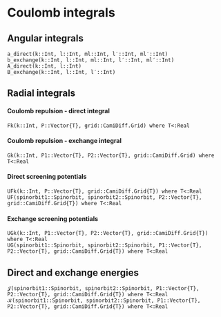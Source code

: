 # Coulomb integrals

## Angular integrals

```@docs
a_direct(k::Int, l::Int, ml::Int, l′::Int, ml′::Int)
b_exchange(k::Int, l::Int, ml::Int, l′::Int, ml′::Int)
A_direct(k::Int, l::Int)
B_exchange(k::Int, l::Int, l′::Int)
```

## Radial integrals

#### Coulomb repulsion - direct integral

```@docs
Fk(k::Int, P::Vector{T}, grid::CamiDiff.Grid) where T<:Real
```

#### Coulomb repulsion - exchange integral

```@docs
Gk(k::Int, P1::Vector{T}, P2::Vector{T}, grid::CamiDiff.Grid) where T<:Real
```

#### Direct screening potentials

```@docs
UFk(k::Int, P::Vector{T}, grid::CamiDiff.Grid{T}) where T<:Real
UF(spinorbit1::Spinorbit, spinorbit2::Spinorbit, P2::Vector{T}, grid::CamiDiff.Grid{T}) where T<:Real
```

#### Exchange screening potentials

```@docs
UGk(k::Int, P1::Vector{T}, P2::Vector{T}, grid::CamiDiff.Grid{T}) where T<:Real
UG(spinorbit1::Spinorbit, spinorbit2::Spinorbit, P1::Vector{T}, P2::Vector{T}, grid::CamiDiff.Grid{T}) where T<:Real
```

## Direct and exchange energies

```@docs
𝒥(spinorbit1::Spinorbit, spinorbit2::Spinorbit, P1::Vector{T}, P2::Vector{T}, grid::CamiDiff.Grid{T}) where T<:Real
𝒦(spinorbit1::Spinorbit, spinorbit2::Spinorbit, P1::Vector{T}, P2::Vector{T}, grid::CamiDiff.Grid{T}) where T<:Real
```